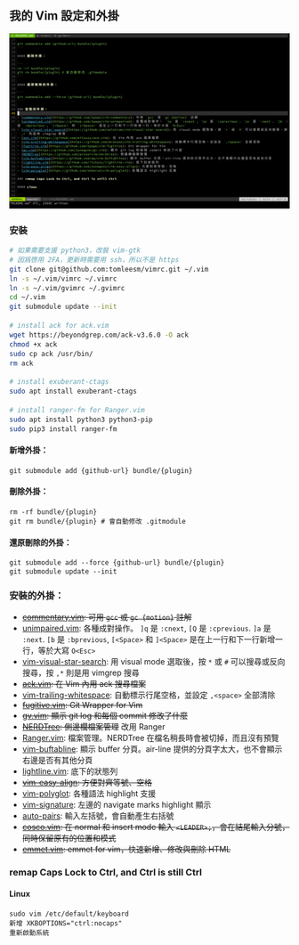 ## 我的 Vim 設定和外掛

![screenshot](./screenshot.png?raw=true)

### 安裝

```bash
# 如果需要支援 python3，改裝 vim-gtk
# 因爲啓用 2FA，更新時需要用 ssh，所以不是 https
git clone git@github.com:tomleesm/vimrc.git ~/.vim
ln -s ~/.vim/vimrc ~/.vimrc
ln -s ~/.vim/gvimrc ~/.gvimrc
cd ~/.vim
git submodule update --init

# install ack for ack.vim
wget https://beyondgrep.com/ack-v3.6.0 -O ack
chmod +x ack
sudo cp ack /usr/bin/
rm ack

# install exuberant-ctags
sudo apt install exuberant-ctags

# install ranger-fm for Ranger.vim
sudo apt install python3 python3-pip
sudo pip3 install ranger-fm
```

#### 新增外掛：

```
git submodule add {github-url} bundle/{plugin}
```

#### 刪除外掛：

```
rm -rf bundle/{plugin}
git rm bundle/{plugin} # 會自動修改 .gitmodule
```

#### 還原刪除的外掛：

```
git submodule add --force {github-url} bundle/{plugin}
git submodule update --init
```

### 安裝的外掛：

- ~~[commentary.vim](https://github.com/tpope/vim-commentary): 可用 `gcc` 或 `gc {motion}` 註解~~
- [unimpaired.vim](https://github.com/tpope/vim-unimpaired): 各種成對操作。 `]q` 是 `:cnext`, `[Q` 是 `:cprevious`. `]a` 是 `:next`. `[b` 是 `:bprevious`, `[<Space>` 和 `]<Space>` 是在上一行和下一行新增一行，等於大寫 `O<Esc>`
- [vim-visual-star-search](https://github.com/nelstrom/vim-visual-star-search): 用 visual mode 選取後，按 `*` 或 `#` 可以搜尋或反向搜尋，按 `,*` 則是用 vimgrep 搜尋
- ~~[ack.vim](https://github.com/mileszs/ack.vim): 在 Vim 內用 ack 搜尋檔案~~
- [vim-trailing-whitespace](https://github.com/bronson/vim-trailing-whitespace): 自動標示行尾空格，並設定 `,<space>` 全部清除
- ~~[fugitive.vim](https://github.com/tpope/vim-fugitive): Git Wrapper for Vim~~
- ~~[gv.vim](https://github.com/junegunn/gv.vim): 顯示 git log 和每個 commit 修改了什麼~~
- ~~[NERDTree](https://github.com/preservim/nerdtree): 側邊欄檔案管理~~ 改用 Ranger
- [Ranger.vim](https://github.com/francoiscabrol/ranger.vim): 檔案管理。NERDTree 在檔名稍長時會被切掉，而且沒有預覽
- [vim-buftabline](https://github.com/ap/vim-buftabline): 顯示 buffer 分頁。air-line 提供的分頁字太大，也不會顯示右邊是否有其他分頁
- [lightline.vim](https://github.com/itchyny/lightline.vim): 底下的狀態列
- ~~[vim-easy-align](https://github.com/junegunn/vim-easy-align): 方便對齊等號、空格~~
- [vim-polyglot](https://github.com/sheerun/vim-polyglot): 各種語法 highlight 支援
- [vim-signature](https://github.com/kshenoy/vim-signature): 左邊的 navigate marks highlight 顯示
- [auto-pairs](https://github.com/jiangmiao/auto-pairs): 輸入左括號，會自動產生右括號
- ~~[cosco.vim](https://github.com/lfilho/cosco.vim): 在 normal 和 insert mode 輸入 `<LEADER>;`，會在結尾輸入分號，同時保留原有的位置和模式~~
- ~~[emmet.vim](https://github.com/mattn/emmet-vim): emmet for vim，快速新增、修改與刪除 HTML~~

### remap Caps Lock to Ctrl, and Ctrl is still Ctrl

#### Linux

```
sudo vim /etc/default/keyboard
新增 XKBOPTIONS="ctrl:nocaps"
重新啟動系統
```
